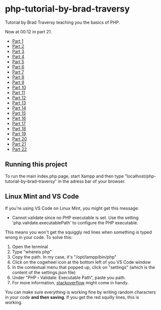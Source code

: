 # php-tutorial-by-brad-traversy

Tutorial by Brad Traversy teaching you the basics of PHP.

Now at 00:12 in part 21.

- [Part 1](https://www.youtube.com/watch?v=oJbfyzaA2QA&list=PLillGF-Rfqbap2IB6ZS4BBBcYPagAjpjn)
- [Part 2](https://www.youtube.com/watch?v=6tCWiexc05U&list=PLillGF-Rfqbap2IB6ZS4BBBcYPagAjpjn&index=2)
- [Part 3](https://www.youtube.com/watch?v=0Dp7Lt7iT3A&list=PLillGF-Rfqbap2IB6ZS4BBBcYPagAjpjn&index=3)
- [Part 4](https://www.youtube.com/watch?v=9p9siksrSoU&list=PLillGF-Rfqbap2IB6ZS4BBBcYPagAjpjn&index=4)
- [Part 5](https://www.youtube.com/watch?v=5ggUfM6mvSk&list=PLillGF-Rfqbap2IB6ZS4BBBcYPagAjpjn&index=5)
- [Part 6](https://www.youtube.com/watch?v=ApP1rgZ9OlY&list=PLillGF-Rfqbap2IB6ZS4BBBcYPagAjpjn&index=6)
- [Part 7](https://www.youtube.com/watch?v=x6UDhaHVaeY&list=PLillGF-Rfqbap2IB6ZS4BBBcYPagAjpjn&index=7)
- [Part 8](https://www.youtube.com/watch?v=EHfr-edosmA&list=PLillGF-Rfqbap2IB6ZS4BBBcYPagAjpjn&index=8)
- [Part 9](https://www.youtube.com/watch?v=faknU12cs7Y&list=PLillGF-Rfqbap2IB6ZS4BBBcYPagAjpjn&index=9)
- [Part 10](https://www.youtube.com/watch?v=oVJ0anq8yLA&list=PLillGF-Rfqbap2IB6ZS4BBBcYPagAjpjn&index=10)
- [Part 11](https://www.youtube.com/watch?v=cIFUH3Qnd6s&list=PLillGF-Rfqbap2IB6ZS4BBBcYPagAjpjn&index=11)
- [Part 12](https://www.youtube.com/watch?v=z32BOHVWplU&list=PLillGF-Rfqbap2IB6ZS4BBBcYPagAjpjn&index=12)
- [Part 13](https://www.youtube.com/watch?v=z32BOHVWplU&list=PLillGF-Rfqbap2IB6ZS4BBBcYPagAjpjn&index=13)
- [Part 14](https://www.youtube.com/watch?v=pfY9LwcsH3A&list=PLillGF-Rfqbap2IB6ZS4BBBcYPagAjpjn&index=14&pbjreload=101)
- [Part 15]()
- [Part 16](https://www.youtube.com/watch?v=W4rSS4-LdIE)
- [Part 17](https://www.youtube.com/watch?v=RzMjwICWKr4)
- [Part 18](https://www.youtube.com/watch?v=nU0KDn-vLT4)
- [Part 19](https://www.youtube.com/watch?v=sLLZU38Okgo)
- [Part 20](https://www.youtube.com/watch?v=FhbP6bF21Cs)
- [Part 21]()
- [Part 22]()

## Running this project

<p>To run the main index.php page, start Xampp and then type "localhost/php-tutorial-by-brad-traversy" in the adress bar of your browser.</p>

## Linux Mint and VS Code

If you're using VS Code on Linux Mint, you might get this message:

- Cannot validate since no PHP executable is set. Use the setting 'php.validate.executablePath' to configure the PHP executable.

This means you won't get the squiggly red lines when something is typed wrong in your code. To solve this:

1. Open the terminal
2. Type "whereis php"
3. Copy the path. In my case, it's "/opt/lampp/bin/php"
4. Click on the cogwheel icon at the bottom left of you VS Code window
5. In the contextual menu that popped up, click on "settings" (which is the content of the settings.json file)
6. Under "PHP › Validate: Executable Path", paste you path.
7. For more information, [stackoverflow](https://stackoverflow.com/questions/43768614/how-to-set-php-executable-path-php-validate-executablepath-in-vscode-when-php-is) might come in handy.

You can make sure everything is working fine by writing random characters in your code **and then saving**. If you get the red squilly lines, this is working.

